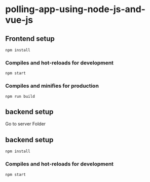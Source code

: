 
# polling-app-using-node-js-and-vue-js
## Frontend setup
```
npm install
```

### Compiles and hot-reloads for development
```
npm start
```

### Compiles and minifies for production
```
npm run build
```

## backend setup

Go to server Folder


## backend setup
```
npm install
```

### Compiles and hot-reloads for development
```
npm start
```
